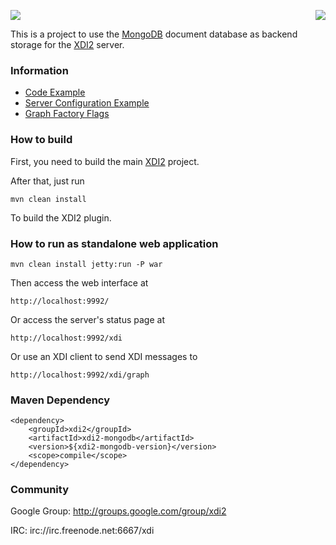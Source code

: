 <a href="http://projectdanube.org/" target="_blank"><img src="http://projectdanube.github.com/xdi2/images/projectdanube_logo.png" align="right"></a>
<img src="http://projectdanube.github.com/xdi2/images/logo64.png"><br>

This is a project to use the [MongoDB](http://mongodb.org/) document database as backend storage for the [XDI2](http://github.com/projectdanube/xdi2) server.

### Information

* [Code Example](https://github.com/projectdanube/xdi2-mongodb/wiki/Code%20Example)
* [Server Configuration Example](https://github.com/projectdanube/xdi2-mongodb/wiki/Server%20Configuration%20Example)
* [Graph Factory Flags](https://github.com/projectdanube/xdi2-mongodb/wiki/Graph%20Factory%20Flags)

### How to build

First, you need to build the main [XDI2](http://github.com/projectdanube/xdi2) project.

After that, just run

    mvn clean install

To build the XDI2 plugin.

### How to run as standalone web application

    mvn clean install jetty:run -P war

Then access the web interface at

	http://localhost:9992/

Or access the server's status page at

	http://localhost:9992/xdi

Or use an XDI client to send XDI messages to

    http://localhost:9992/xdi/graph

### Maven Dependency

	<dependency>
	    <groupId>xdi2</groupId>
	    <artifactId>xdi2-mongodb</artifactId>
	    <version>${xdi2-mongodb-version}</version>
	    <scope>compile</scope>
	</dependency>

### Community

Google Group: http://groups.google.com/group/xdi2

IRC: irc://irc.freenode.net:6667/xdi
